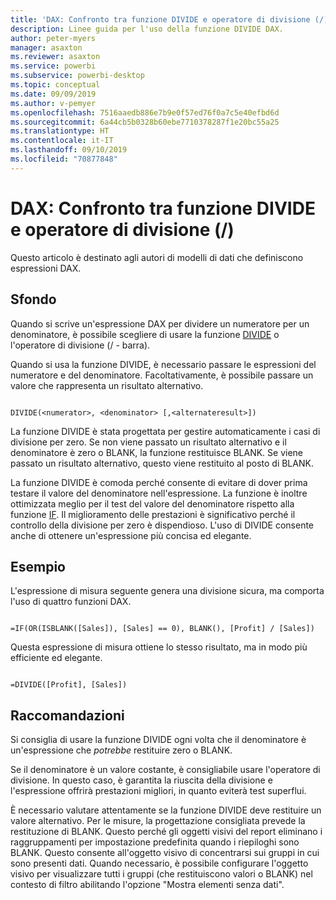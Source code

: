 ```yaml
---
title: 'DAX: Confronto tra funzione DIVIDE e operatore di divisione (/)'
description: Linee guida per l'uso della funzione DIVIDE DAX.
author: peter-myers
manager: asaxton
ms.reviewer: asaxton
ms.service: powerbi
ms.subservice: powerbi-desktop
ms.topic: conceptual
ms.date: 09/09/2019
ms.author: v-pemyer
ms.openlocfilehash: 7516aaedb886e7b9e0f57ed76f0a7c5e40efbd6d
ms.sourcegitcommit: 6a44cb5b0328b60ebe7710378287f1e20bc55a25
ms.translationtype: HT
ms.contentlocale: it-IT
ms.lasthandoff: 09/10/2019
ms.locfileid: "70877848"
---
```

# <a name="dax-divide-function-vs-divide-operator-"></a>DAX: Confronto tra funzione DIVIDE e operatore di divisione (/)

Questo articolo è destinato agli autori di modelli di dati che definiscono espressioni DAX.

## <a name="background"></a>Sfondo

Quando si scrive un'espressione DAX per dividere un numeratore per un denominatore, è possibile scegliere di usare la funzione [DIVIDE](/dax/divide-function-dax) o l'operatore di divisione (/ - barra).

Quando si usa la funzione DIVIDE, è necessario passare le espressioni del numeratore e del denominatore. Facoltativamente, è possibile passare un valore che rappresenta un risultato alternativo.

```dax

DIVIDE(<numerator>, <denominator> [,<alternateresult>])

```

La funzione DIVIDE è stata progettata per gestire automaticamente i casi di divisione per zero. Se non viene passato un risultato alternativo e il denominatore è zero o BLANK, la funzione restituisce BLANK. Se viene passato un risultato alternativo, questo viene restituito al posto di BLANK.

La funzione DIVIDE è comoda perché consente di evitare di dover prima testare il valore del denominatore nell'espressione. La funzione è inoltre ottimizzata meglio per il test del valore del denominatore rispetto alla funzione [IF](/dax/if-function-dax). Il miglioramento delle prestazioni è significativo perché il controllo della divisione per zero è dispendioso. L'uso di DIVIDE consente anche di ottenere un'espressione più concisa ed elegante.

## <a name="example"></a>Esempio

L'espressione di misura seguente genera una divisione sicura, ma comporta l'uso di quattro funzioni DAX.

```dax

=IF(OR(ISBLANK([Sales]), [Sales] == 0), BLANK(), [Profit] / [Sales])

```

Questa espressione di misura ottiene lo stesso risultato, ma in modo più efficiente ed elegante.

```dax

=DIVIDE([Profit], [Sales])

```

## <a name="recommendations"></a>Raccomandazioni

Si consiglia di usare la funzione DIVIDE ogni volta che il denominatore è un'espressione che _potrebbe_ restituire zero o BLANK.

Se il denominatore è un valore costante, è consigliabile usare l'operatore di divisione. In questo caso, è garantita la riuscita della divisione e l'espressione offrirà prestazioni migliori, in quanto eviterà test superflui.

È necessario valutare attentamente se la funzione DIVIDE deve restituire un valore alternativo. Per le misure, la progettazione consigliata prevede la restituzione di BLANK. Questo perché gli oggetti visivi del report eliminano i raggruppamenti per impostazione predefinita quando i riepiloghi sono BLANK. Questo consente all'oggetto visivo di concentrarsi sui gruppi in cui sono presenti dati. Quando necessario, è possibile configurare l'oggetto visivo per visualizzare tutti i gruppi (che restituiscono valori o BLANK) nel contesto di filtro abilitando l'opzione "Mostra elementi senza dati".
